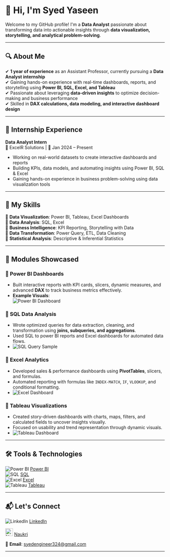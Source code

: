 # 👋 Hi, I'm Syed Yaseen

Welcome to my GitHub profile! I'm a **Data Analyst** passionate about transforming data into actionable insights through **data visualization, storytelling, and analytical problem-solving**.

---

## 🔍 About Me  
✔ **1 year of experience** as an Assistant Professor, currently pursuing a **Data Analyst internship**  
✔ Gaining hands-on experience with real-time dashboards, reports, and storytelling using **Power BI, SQL, Excel, and Tableau**  
✔ Passionate about leveraging **data-driven insights** to optimize decision-making and business performance  
✔ Skilled in **DAX calculations, data modeling, and interactive dashboard design**

---

## 💼 Internship Experience  
**Data Analyst Intern**  
📍 ExcelR Solutions | 📅 Jan 2024 – Present  
- Working on real-world datasets to create interactive dashboards and reports  
- Building KPIs, data models, and automating insights using Power BI, SQL & Excel  
- Gaining hands-on experience in business problem-solving using data visualization tools

---

## 🚀 My Skills  
🔹 **Data Visualization**: Power BI, Tableau, Excel Dashboards  
🔹 **Data Analysis**: SQL, Excel  
🔹 **Business Intelligence**: KPI Reporting, Storytelling with Data  
🔹 **Data Transformation**: Power Query, ETL, Data Cleaning  
🔹 **Statistical Analysis**: Descriptive & Inferential Statistics

---

## 📂 Modules Showcased  

### 🔸 Power BI Dashboards  
- Built interactive reports with KPI cards, slicers, dynamic measures, and advanced **DAX** to track business metrics effectively.  
- **Example Visuals**:  
  ![Power BI Dashboard](https://github.com/your-username/your-repo-name/assets/powerbi-sample.png)

### 🔸 SQL Data Analysis  
- Wrote optimized queries for data extraction, cleaning, and transformation using **joins, subqueries, and aggregations**.  
- Used SQL to power BI reports and Excel dashboards for automated data flows.  
- ![SQL Query Sample](https://github.com/your-username/your-repo-name/assets/sql-sample.png)

### 🔸 Excel Analytics  
- Developed sales & performance dashboards using **PivotTables**, slicers, and formulas.  
- Automated reporting with formulas like `INDEX-MATCH`, `IF`, `VLOOKUP`, and conditional formatting.  
- ![Excel Dashboard](https://github.com/your-username/your-repo-name/assets/excel-dashboard.png)

### 🔸 Tableau Visualizations  
- Created story-driven dashboards with charts, maps, filters, and calculated fields to uncover insights visually.  
- Focused on usability and trend representation through dynamic visuals.  
- ![Tableau Dashboard](https://github.com/your-username/your-repo-name/assets/tableau-sample.png)

---

## 🛠 Tools & Technologies

<p align="left">

  <img src="https://img.icons8.com/color/24/000000/power-bi.png" alt="Power BI"/>
  <a href="https://github.com/yas324/powerbi-projects" target="_blank">Power BI</a>  
  <br>

  <img src="https://img.icons8.com/ios-filled/24/000000/sql.png" alt="SQL"/>
  <a href="https://github.com/yas324/sql-projects" target="_blank">SQL</a>  
  <br>

  <img src="https://img.icons8.com/color/24/000000/microsoft-excel-2019--v1.png" alt="Excel"/>
  <a href="https://github.com/yas324/excel-projects" target="_blank">Excel</a>  
  <br>

  <img src="https://img.icons8.com/color/24/000000/tableau-software.png" alt="Tableau"/>
  <a href="https://github.com/yas324/tableau-projects" target="_blank">Tableau</a>

</p>




---

## 📬 Let's Connect

<p align="left">
  <img src="https://img.icons8.com/color/24/000000/linkedin.png" alt="LinkedIn"/>
  <a href="https://www.linkedin.com/in/syed-yaseen-immediate-joiner-4a8258236/" target="_blank">LinkedIn</a>
</p>

<p align="left">
  <img src="https://static.naukimg.com/s/4/100/i/naukri_Logo.png" alt="Naukri" width="24"/>
  <a href="https://www.naukri.com/mnjuser/profile?id=&altresid" target="_blank">Naukri</a>
</p>


📧 **Email**: syedengineer324@gmail.com

---
